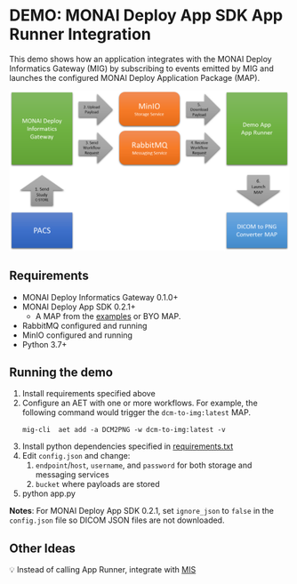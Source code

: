 # DEMO: MONAI Deploy App SDK App Runner Integration

This demo shows how an application integrates with the MONAI Deploy Informatics Gateway (MIG) by subscribing to events emitted by MIG and launches the configured MONAI Deploy Application Package (MAP).


![Demo-AppRunner](./demo-apprunner.png)

## Requirements

- MONAI Deploy Informatics Gateway 0.1.0+
- MONAI Deploy App SDK 0.2.1+
  - A MAP from the [examples](https://github.com/Project-MONAI/monai-deploy-app-sdk/tree/main/examples/apps/) or BYO MAP.
- RabbitMQ configured and running
- MinIO configured and running
- Python 3.7+


## Running the demo

1. Install requirements specified above
2. Configure an AET with one or more workflows. For example, the following command would trigger the `dcm-to-img:latest` MAP.
    ```
    mig-cli  aet add -a DCM2PNG -w dcm-to-img:latest -v
    ```
3. Install python dependencies specified in [requirements.txt](./requirements.txt)
4. Edit `config.json` and change:
   1. `endpoint`/`host`, `username`, and `password` for both storage and messaging services
   2. `bucket` where payloads are stored
5. python app.py

**Notes**: For MONAI Deploy App SDK 0.2.1, set `ignore_json` to `false` in the `config.json` file so DICOM JSON files are not downloaded.

## Other Ideas

💡 Instead of calling App Runner, integrate with [MIS](https://github.com/Project-MONAI/monai-deploy-app-server)

